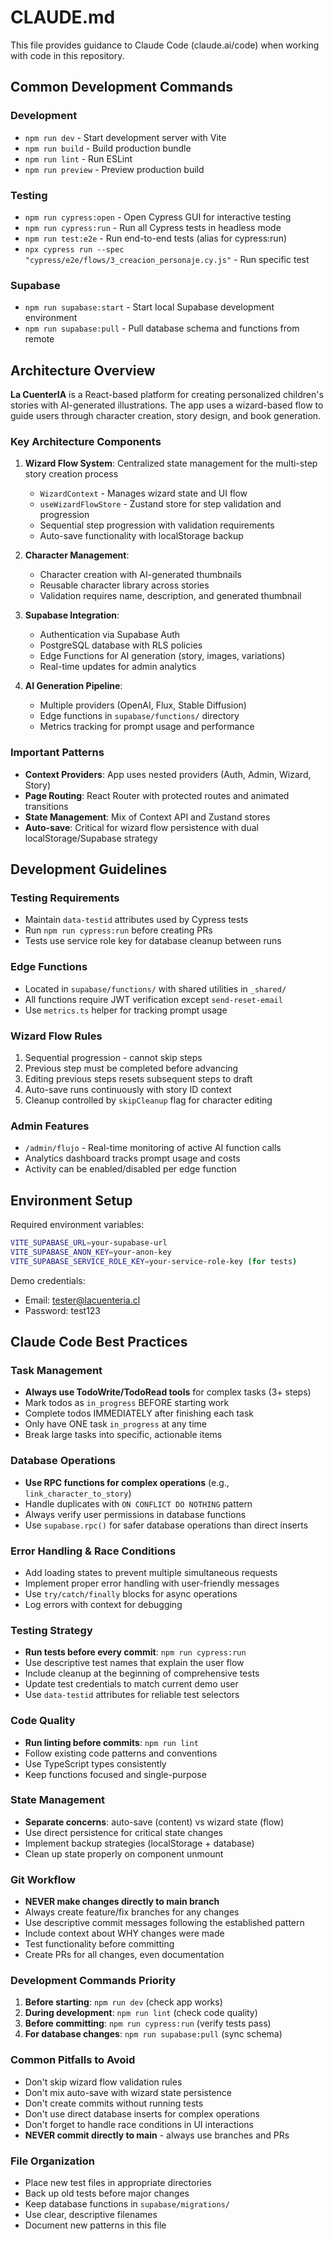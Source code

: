 # CLAUDE.md

This file provides guidance to Claude Code (claude.ai/code) when working with code in this repository.

## Common Development Commands

### Development
- `npm run dev` - Start development server with Vite
- `npm run build` - Build production bundle
- `npm run lint` - Run ESLint
- `npm run preview` - Preview production build

### Testing
- `npm run cypress:open` - Open Cypress GUI for interactive testing
- `npm run cypress:run` - Run all Cypress tests in headless mode
- `npm run test:e2e` - Run end-to-end tests (alias for cypress:run)
- `npx cypress run --spec "cypress/e2e/flows/3_creacion_personaje.cy.js"` - Run specific test

### Supabase
- `npm run supabase:start` - Start local Supabase development environment
- `npm run supabase:pull` - Pull database schema and functions from remote

## Architecture Overview

**La CuenterIA** is a React-based platform for creating personalized children's stories with AI-generated illustrations. The app uses a wizard-based flow to guide users through character creation, story design, and book generation.

### Key Architecture Components

1. **Wizard Flow System**: Centralized state management for the multi-step story creation process
   - `WizardContext` - Manages wizard state and UI flow
   - `useWizardFlowStore` - Zustand store for step validation and progression
   - Sequential step progression with validation requirements
   - Auto-save functionality with localStorage backup

2. **Character Management**: 
   - Character creation with AI-generated thumbnails
   - Reusable character library across stories
   - Validation requires name, description, and generated thumbnail

3. **Supabase Integration**:
   - Authentication via Supabase Auth
   - PostgreSQL database with RLS policies
   - Edge Functions for AI generation (story, images, variations)
   - Real-time updates for admin analytics

4. **AI Generation Pipeline**:
   - Multiple providers (OpenAI, Flux, Stable Diffusion)
   - Edge functions in `supabase/functions/` directory
   - Metrics tracking for prompt usage and performance

### Important Patterns

- **Context Providers**: App uses nested providers (Auth, Admin, Wizard, Story)
- **Page Routing**: React Router with protected routes and animated transitions
- **State Management**: Mix of Context API and Zustand stores
- **Auto-save**: Critical for wizard flow persistence with dual localStorage/Supabase strategy

## Development Guidelines

### Testing Requirements
- Maintain `data-testid` attributes used by Cypress tests
- Run `npm run cypress:run` before creating PRs
- Tests use service role key for database cleanup between runs

### Edge Functions
- Located in `supabase/functions/` with shared utilities in `_shared/`
- All functions require JWT verification except `send-reset-email`
- Use `metrics.ts` helper for tracking prompt usage

### Wizard Flow Rules
1. Sequential progression - cannot skip steps
2. Previous step must be completed before advancing
3. Editing previous steps resets subsequent steps to draft
4. Auto-save runs continuously with story ID context
5. Cleanup controlled by `skipCleanup` flag for character editing

### Admin Features
- `/admin/flujo` - Real-time monitoring of active AI function calls
- Analytics dashboard tracks prompt usage and costs
- Activity can be enabled/disabled per edge function

## Environment Setup

Required environment variables:
```bash
VITE_SUPABASE_URL=your-supabase-url
VITE_SUPABASE_ANON_KEY=your-anon-key
VITE_SUPABASE_SERVICE_ROLE_KEY=your-service-role-key (for tests)
```

Demo credentials:
- Email: tester@lacuenteria.cl
- Password: test123

## Claude Code Best Practices

### Task Management
- **Always use TodoWrite/TodoRead tools** for complex tasks (3+ steps)
- Mark todos as `in_progress` BEFORE starting work
- Complete todos IMMEDIATELY after finishing each task
- Only have ONE task `in_progress` at any time
- Break large tasks into specific, actionable items

### Database Operations
- **Use RPC functions for complex operations** (e.g., `link_character_to_story`)
- Handle duplicates with `ON CONFLICT DO NOTHING` pattern
- Always verify user permissions in database functions
- Use `supabase.rpc()` for safer database operations than direct inserts

### Error Handling & Race Conditions
- Add loading states to prevent multiple simultaneous requests
- Implement proper error handling with user-friendly messages
- Use `try/catch/finally` blocks for async operations
- Log errors with context for debugging

### Testing Strategy
- **Run tests before every commit**: `npm run cypress:run`
- Use descriptive test names that explain the user flow
- Include cleanup at the beginning of comprehensive tests
- Update test credentials to match current demo user
- Use `data-testid` attributes for reliable test selectors

### Code Quality
- **Run linting before commits**: `npm run lint`
- Follow existing code patterns and conventions
- Use TypeScript types consistently
- Keep functions focused and single-purpose

### State Management
- **Separate concerns**: auto-save (content) vs wizard state (flow)
- Use direct persistence for critical state changes
- Implement backup strategies (localStorage + database)
- Clean up state properly on component unmount

### Git Workflow
- **NEVER make changes directly to main branch**
- Always create feature/fix branches for any changes
- Use descriptive commit messages following the established pattern
- Include context about WHY changes were made
- Test functionality before committing
- Create PRs for all changes, even documentation

### Development Commands Priority
1. **Before starting**: `npm run dev` (check app works)
2. **During development**: `npm run lint` (check code quality)
3. **Before committing**: `npm run cypress:run` (verify tests pass)
4. **For database changes**: `npm run supabase:pull` (sync schema)

### Common Pitfalls to Avoid
- Don't skip wizard flow validation rules
- Don't mix auto-save with wizard state persistence
- Don't create commits without running tests
- Don't use direct database inserts for complex operations
- Don't forget to handle race conditions in UI interactions
- **NEVER commit directly to main** - always use branches and PRs

### File Organization
- Place new test files in appropriate directories
- Back up old tests before major changes
- Keep database functions in `supabase/migrations/`
- Use clear, descriptive filenames
- Document new patterns in this file